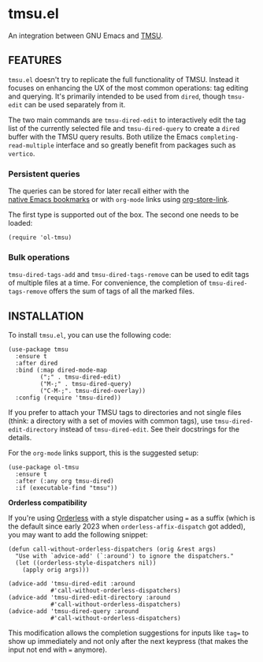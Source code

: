 tmsu.el
=======

An integration between GNU Emacs and [TMSU](https://tmsu.org/).

FEATURES
--------

`tmsu.el` doesn't try to replicate the full functionality of TMSU.
Instead it focuses on enhancing the UX of the most common operations:
tag editing and querying.  It's primarily intended to be used from
`dired`, though `tmsu-edit` can be used separately from it.

The two main commands are `tmsu-dired-edit` to interactively edit the
tag list of the currently selected file and `tmsu-dired-query` to
create a `dired` buffer with the TMSU query results.  Both utilize the
Emacs `completing-read-multiple` interface and so greatly benefit from
packages such as `vertico`.

### Persistent queries

The queries can be stored for later recall either with the
[native Emacs bookmarks][1] or with `org-mode` links using
[org-store-link][2].

[1]: https://www.gnu.org/software/emacs/manual/html_node/emacs/Bookmarks.html
[2]: https://orgmode.org/manual/Handling-Links.html

The first type is supported out of the box.  The second one needs to be loaded:

```elisp
(require 'ol-tmsu)
```

### Bulk operations

`tmsu-dired-tags-add` and `tmsu-dired-tags-remove` can be used to edit
tags of multiple files at a time.  For convenience, the completion of
`tmsu-dired-tags-remove` offers the sum of tags of all the
marked files.

INSTALLATION
------------

To install `tmsu.el`, you can use the following code:

```elisp
(use-package tmsu
  :ensure t
  :after dired
  :bind (:map dired-mode-map
         (";" . tmsu-dired-edit)
         ("M-;" . tmsu-dired-query)
         ("C-M-;". tmsu-dired-overlay))
  :config (require 'tmsu-dired))
```

If you prefer to attach your TMSU tags to directories and not single
files (think: a directory with a set of movies with common tags), use
`tmsu-dired-edit-directory` instead of `tmsu-dired-edit`.  See their
docstrings for the details.

For the `org-mode` links support, this is the suggested setup:

```elisp
(use-package ol-tmsu
  :ensure t
  :after (:any org tmsu-dired)
  :if (executable-find "tmsu"))
```

**Orderless compatibility**

If you're using [Orderless](https://github.com/oantolin/orderless)
with a style dispatcher using `=` as a suffix (which is the default
since early 2023 when `orderless-affix-dispatch` got added), you may
want to add the following snippet:

```elisp
(defun call-without-orderless-dispatchers (orig &rest args)
  "Use with `advice-add' (`:around') to ignore the dispatchers."
  (let ((orderless-style-dispatchers nil))
    (apply orig args)))

(advice-add 'tmsu-dired-edit :around
            #'call-without-orderless-dispatchers)
(advice-add 'tmsu-dired-edit-directory :around
            #'call-without-orderless-dispatchers)
(advice-add 'tmsu-dired-query :around
            #'call-without-orderless-dispatchers)
```

This modification allows the completion suggestions for inputs like
`tag=` to show up immediately and not only after the next keypress
(that makes the input not end with `=` anymore).
